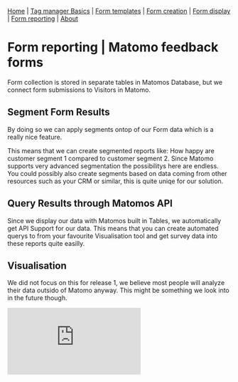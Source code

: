 [Home](./index.md) | [Tag manager Basics](./tag-manager-basics.md) | [Form templates](./form-templates.md) | [Form creation](./form-creation.md) | [Form display](./form-display.md) | [Form reporting](./form-reporting.md) | [About](./about.md)


# Form reporting | Matomo feedback forms
Form collection is stored in separate tables in Matomos Database, but we connect form submissions to Visitors in Matomo. 

## Segment Form Results
By doing so we can apply segments ontop of our Form data which is a really nice feature.

This means that we can create segmented reports like: 
How happy are customer segment 1 compared to customer segment 2.
Since Matomo supports very advanced segmentation the possibilitys here are endless.
You could possibly also create segments based on data coming from other resources such as your CRM or similar, this is quite uniqe for our solution.


## Query Results through Matomos API
Since we display our data with Matomos built in Tables, we automatically get API Support for our data.
This means that you can create automated querys to from your favourite Visualisation tool and get survey data into these reports quite easilly.

## Visualisation
We did not focus on this for release 1, we believe most people will analyze their data outsido of Matomo anyway. This might be something we look into in the future though.



![form-example-stars-and-radio](https://digi-matomo.dglive.net/matomo.php?idsite=31&amp;rec=1&amp;action_name=FormReporting&url=/form-reporting.html)
